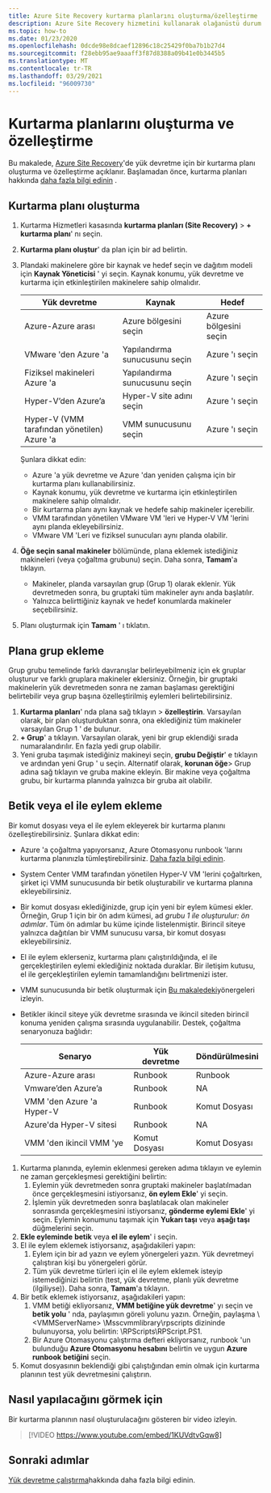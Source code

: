 ```yaml
---
title: Azure Site Recovery kurtarma planlarını oluşturma/özelleştirme
description: Azure Site Recovery hizmetini kullanarak olağanüstü durum kurtarma için kurtarma planları oluşturmayı ve özelleştirmeyi öğrenin.
ms.topic: how-to
ms.date: 01/23/2020
ms.openlocfilehash: 0dcde98e8dcaef12896c18c25429f0ba7b1b27d4
ms.sourcegitcommit: f28ebb95ae9aaaff3f87d8388a09b41e0b3445b5
ms.translationtype: MT
ms.contentlocale: tr-TR
ms.lasthandoff: 03/29/2021
ms.locfileid: "96009730"
---
```

# <a name="create-and-customize-recovery-plans"></a>Kurtarma planlarını oluşturma ve özelleştirme

Bu makalede, [Azure Site Recovery](site-recovery-overview.md)'de yük devretme için bir kurtarma planı oluşturma ve özelleştirme açıklanır. Başlamadan önce, kurtarma planları hakkında [daha fazla bilgi edinin](recovery-plan-overview.md) .

## <a name="create-a-recovery-plan"></a>Kurtarma planı oluşturma

1. Kurtarma Hizmetleri kasasında **kurtarma planları (Site Recovery)**  >  **+ kurtarma planı**' nı seçin.
2. **Kurtarma planı oluştur**' da plan için bir ad belirtin.
3. Plandaki makinelere göre bir kaynak ve hedef seçin ve dağıtım modeli için **Kaynak Yöneticisi** ' yi seçin. Kaynak konumu, yük devretme ve kurtarma için etkinleştirilen makinelere sahip olmalıdır. 

    **Yük devretme** | **Kaynak** | **Hedef** 
   --- | --- | ---
   Azure-Azure arası | Azure bölgesini seçin | Azure bölgesini seçin
   VMware 'den Azure 'a | Yapılandırma sunucusunu seçin | Azure 'ı seçin
   Fiziksel makineleri Azure 'a | Yapılandırma sunucusunu seçin | Azure 'ı seçin   
   Hyper-V’den Azure’a | Hyper-V site adını seçin | Azure 'ı seçin
   Hyper-V (VMM tarafından yönetilen) Azure 'a  | VMM sunucusunu seçin | Azure 'ı seçin
  
    Şunlara dikkat edin:
    - Azure 'a yük devretme ve Azure 'dan yeniden çalışma için bir kurtarma planı kullanabilirsiniz.
    - Kaynak konumu, yük devretme ve kurtarma için etkinleştirilen makinelere sahip olmalıdır.
    - Bir kurtarma planı aynı kaynak ve hedefe sahip makineler içerebilir.
    - VMM tarafından yönetilen VMware VM 'leri ve Hyper-V VM 'lerini aynı planda ekleyebilirsiniz.
    - VMware VM 'Leri ve fiziksel sunucuları aynı planda olabilir.

4. **Öğe seçin sanal makineler** bölümünde, plana eklemek istediğiniz makineleri (veya çoğaltma grubunu) seçin. Daha sonra, **Tamam**'a tıklayın.
    - Makineler, planda varsayılan grup (Grup 1) olarak eklenir. Yük devretmeden sonra, bu gruptaki tüm makineler aynı anda başlatılır.
    - Yalnızca belirttiğiniz kaynak ve hedef konumlarda makineler seçebilirsiniz. 
5. Planı oluşturmak için **Tamam** ' ı tıklatın.

## <a name="add-a-group-to-a-plan"></a>Plana grup ekleme

Grup grubu temelinde farklı davranışlar belirleyebilmeniz için ek gruplar oluşturur ve farklı gruplara makineler eklersiniz. Örneğin, bir gruptaki makinelerin yük devretmeden sonra ne zaman başlaması gerektiğini belirtebilir veya grup başına özelleştirilmiş eylemleri belirtebilirsiniz.

1. **Kurtarma planları**' nda plana sağ tıklayın > **özelleştirin**. Varsayılan olarak, bir plan oluşturduktan sonra, ona eklediğiniz tüm makineler varsayılan Grup 1 ' de bulunur.
2. **+ Grup**' a tıklayın. Varsayılan olarak, yeni bir grup eklendiği sırada numaralandırılır. En fazla yedi grup olabilir.
3. Yeni gruba taşımak istediğiniz makineyi seçin, **grubu Değiştir**' e tıklayın ve ardından yeni Grup ' u seçin. Alternatif olarak, **korunan öğe**> Grup adına sağ tıklayın ve gruba makine ekleyin. Bir makine veya çoğaltma grubu, bir kurtarma planında yalnızca bir gruba ait olabilir.


## <a name="add-a-script-or-manual-action"></a>Betik veya el ile eylem ekleme

Bir komut dosyası veya el ile eylem ekleyerek bir kurtarma planını özelleştirebilirsiniz. Şunlara dikkat edin:

- Azure 'a çoğaltma yapıyorsanız, Azure Otomasyonu runbook 'larını kurtarma planınızla tümleştirebilirsiniz. [Daha fazla bilgi edinin](site-recovery-runbook-automation.md).
- System Center VMM tarafından yönetilen Hyper-V VM 'lerini çoğaltırken, şirket içi VMM sunucusunda bir betik oluşturabilir ve kurtarma planına ekleyebilirsiniz.
- Bir komut dosyası eklediğinizde, grup için yeni bir eylem kümesi ekler. Örneğin, Grup 1 için bir ön adım kümesi, ad *grubu 1 ile oluşturulur: ön adımlar*. Tüm ön adımlar bu küme içinde listelenmiştir. Birincil siteye yalnızca dağıtılan bir VMM sunucusu varsa, bir komut dosyası ekleyebilirsiniz.
- El ile eylem eklerseniz, kurtarma planı çalıştırıldığında, el ile gerçekleştirilen eylemi eklediğiniz noktada duraklar. Bir iletişim kutusu, el ile gerçekleştirilen eylemin tamamlandığını belirtmenizi ister.
- VMM sunucusunda bir betik oluşturmak için [Bu makaledeki](hyper-v-vmm-recovery-script.md)yönergeleri izleyin.
- Betikler ikincil siteye yük devretme sırasında ve ikincil siteden birincil konuma yeniden çalışma sırasında uygulanabilir. Destek, çoğaltma senaryonuza bağlıdır:
    
    **Senaryo** | **Yük devretme** | **Döndürülmesini**
    --- | --- | --- 
    Azure-Azure arası  | Runbook | Runbook
    Vmware’den Azure’a | Runbook | NA 
    VMM 'den Azure 'a Hyper-V | Runbook | Komut Dosyası
    Azure'da Hyper-V sitesi | Runbook | NA
    VMM 'den ikincil VMM 'ye | Komut Dosyası | Komut Dosyası

1. Kurtarma planında, eylemin eklenmesi gereken adıma tıklayın ve eylemin ne zaman gerçekleşmesi gerektiğini belirtin:
    1. Eylemin yük devretmeden sonra gruptaki makineler başlatılmadan önce gerçekleşmesini istiyorsanız, **ön eylem Ekle**' yi seçin.
    1. İşlemin yük devretmeden sonra başlatılacak olan makineler sonrasında gerçekleşmesini istiyorsanız, **gönderme eylemi Ekle**' yi seçin. Eylemin konumunu taşımak için **Yukarı taşı** veya **aşağı taşı** düğmelerini seçin.
2. **Ekle eyleminde** **betik** veya **el ile eylem**' i seçin.
3. El ile eylem eklemek istiyorsanız, aşağıdakileri yapın:
    1. Eylem için bir ad yazın ve eylem yönergeleri yazın. Yük devretmeyi çalıştıran kişi bu yönergeleri görür.
    1. Tüm yük devretme türleri için el ile eylem eklemek isteyip istemediğinizi belirtin (test, yük devretme, planlı yük devretme (ilgiliyse)). Daha sonra, **Tamam**'a tıklayın.
4. Bir betik eklemek istiyorsanız, aşağıdakileri yapın:
    1. VMM betiği ekliyorsanız, **VMM betiğine yük devretme**' yı seçin ve **betik yolu** ' nda, paylaşımın göreli yolunu yazın. Örneğin, paylaşma \\ \<VMMServerName> \Msscvmmlibrary\rpscripts dizininde bulunuyorsa, yolu belirtin: \RPScripts\RPScript.PS1.
    1. Bir Azure Otomasyonu çalıştırma defteri ekliyorsanız, runbook 'un bulunduğu **Azure Otomasyonu hesabını** belirtin ve uygun **Azure runbook betiğini** seçin.
5. Komut dosyasının beklendiği gibi çalıştığından emin olmak için kurtarma planının test yük devretmesini çalıştırın.

## <a name="watch-a-video"></a>Nasıl yapılacağını görmek için

Bir kurtarma planının nasıl oluşturulacağını gösteren bir video izleyin.


> [!VIDEO https://www.youtube.com/embed/1KUVdtvGqw8]

## <a name="next-steps"></a>Sonraki adımlar

[Yük devretme çalıştırma](site-recovery-failover.md)hakkında daha fazla bilgi edinin.  

    
